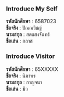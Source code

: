 ### Introduce My Self
**รหัสนักศึกษา**  : 6587023<br>
**ชื่อจริง** : ปัณณวิชญ์<br>
**นามสกุล** : สดแสงจันทร์<br>
**ชื่อเล่น** : กลาส<br>

### Introduce Visitor
**รหัสนักศึกษา**  : 65XXXXX<br>
**ชื่อจริง** : นิภาพร<br>
**นามสกุล** : กาญจนา<br>
**ชื่อเล่น** : มิว<br>
